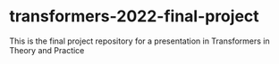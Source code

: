 # transformers-2022-final-project
This is the final project repository for a presentation in Transformers in Theory and Practice
